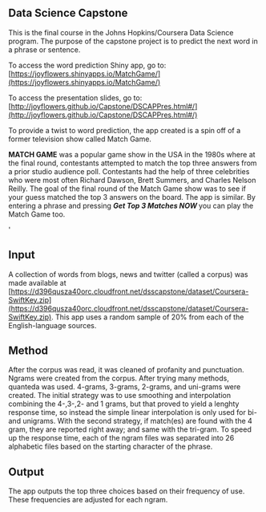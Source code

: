 ## Data Science Capstone

This is the final course in the Johns Hopkins/Coursera Data Science program. The purpose of the capstone project is to predict the next word in a phrase or sentence.

To access the word prediction Shiny app, go to: [https://joyflowers.shinyapps.io/MatchGame/](https://joyflowers.shinyapps.io/MatchGame/)

To access the presentation slides, go to: [http://joyflowers.github.io/Capstone/DSCAPPres.html#/](http://joyflowers.github.io/Capstone/DSCAPPres.html#/)

To provide a twist to word prediction, the app created is a spin off of a former television show called Match Game. 

<p><b>MATCH GAME</b> was a popular game show in the USA in the 1980s where at the final round, contestants attempted to match the top three answers from a prior studio audience poll. Contestants had the help of three celebrities who were most often Richard Dawson, Brett Summers, and Charles Nelson Reilly. The goal of the final round of the Match Game show was to see if your guess matched the top 3 answers on the board. The app is similar. By entering a phrase and pressing  <b><i> Get Top 3 Matches NOW </i></b> you can play the Match Game too.</p>'


## Input
A collection of words from blogs, news and twitter (called a corpus) was made available at [https://d396qusza40orc.cloudfront.net/dsscapstone/dataset/Coursera-SwiftKey.zip](https://d396qusza40orc.cloudfront.net/dsscapstone/dataset/Coursera-SwiftKey.zip). This app uses a random sample of 20% from each of the English-language sources.

## Method
After the corpus was read, it was cleaned of profanity and punctuation. Ngrams were created from the corpus. After trying many methods, quanteda was used. 4-grams, 3-grams, 2-grams, and uni-grams were created. The initial strategy was to use smoothing and interpolation combining the 4-,3-,2- and 1 grams, but that proved to yield a lenghty response time, so instead the simple linear interpolation is only used for bi- and unigrams. With the second strategy, if  match(es) are found with the 4 gram, they are reported right away; and same with the tri-gram. To speed up the response time, each of the ngram files was separated into 26 alphabetic files based on the starting character of the phrase. 

## Output
The app outputs the top three choices based on their frequency of use. These frequencies are adjusted for each ngram.

